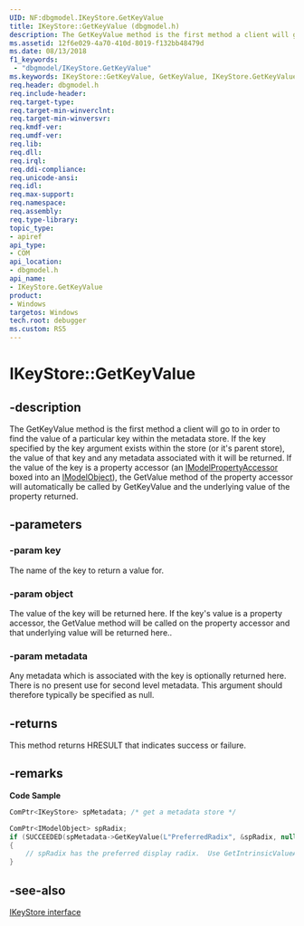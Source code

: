 ```yaml
---
UID: NF:dbgmodel.IKeyStore.GetKeyValue
title: IKeyStore::GetKeyValue (dbgmodel.h)
description: The GetKeyValue method is the first method a client will go to in order to find the value of a particular key within the metadata store.
ms.assetid: 12f6e029-4a70-410d-8019-f132bb48479d
ms.date: 08/13/2018
f1_keywords:
 - "dbgmodel/IKeyStore.GetKeyValue"
ms.keywords: IKeyStore::GetKeyValue, GetKeyValue, IKeyStore.GetKeyValue, IKeyStore::GetKeyValue, IKeyStore.GetKeyValue
req.header: dbgmodel.h
req.include-header:
req.target-type:
req.target-min-winverclnt:
req.target-min-winversvr:
req.kmdf-ver:
req.umdf-ver:
req.lib:
req.dll:
req.irql: 
req.ddi-compliance:
req.unicode-ansi:
req.idl:
req.max-support:
req.namespace:
req.assembly:
req.type-library: 
topic_type: 
- apiref
api_type: 
- COM
api_location: 
- dbgmodel.h
api_name: 
- IKeyStore.GetKeyValue
product:
- Windows
targetos: Windows
tech.root: debugger
ms.custom: RS5
---
```


# IKeyStore::GetKeyValue


## -description

The GetKeyValue method is the first method a client will go to in order to find the value of a particular key within the metadata store. If the key specified by the key argument exists within the store (or it's parent store), the value of that key and any metadata associated with it will be returned. If the value of the key is a property accessor (an [IModelPropertyAccessor](nn-dbgmodel-imodelpropertyaccessor.md) boxed into an [IModelObject](nn-dbgmodel-imodelobject.md)), the GetValue method of the property accessor will automatically be called by GetKeyValue and the underlying value of the property returned. 

## -parameters

### -param key
The name of the key to return a value for.

### -param object
The value of the key will be returned here. If the key's value is a property accessor, the GetValue method will be called on the property accessor and that underlying value will be returned here..

### -param metadata
Any metadata which is associated with the key is optionally returned here. There is no present use for second level metadata. This argument should therefore typically be specified as null.


## -returns
This method returns HRESULT that indicates success or failure.

## -remarks

**Code Sample**

```cpp
ComPtr<IKeyStore> spMetadata; /* get a metadata store */

ComPtr<IModelObject> spRadix;
if (SUCCEEDED(spMetadata->GetKeyValue(L"PreferredRadix", &spRadix, nullptr)))
{
    // spRadix has the preferred display radix.  Use GetIntrinsicValueAs to unbox.
}
```

## -see-also

[IKeyStore interface](nn-dbgmodel-ikeystore.md)
